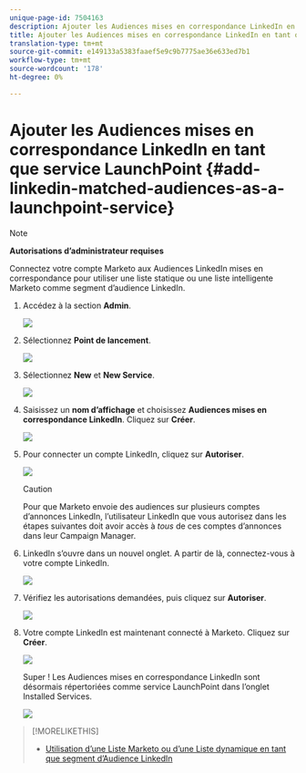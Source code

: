 ```yaml
---
unique-page-id: 7504163
description: Ajouter les Audiences mises en correspondance LinkedIn en tant que service LaunchPoint - Marketo Docs - Documentation du produit
title: Ajouter les Audiences mises en correspondance LinkedIn en tant que service LaunchPoint
translation-type: tm+mt
source-git-commit: e149133a5383faaef5e9c9b7775ae36e633ed7b1
workflow-type: tm+mt
source-wordcount: '178'
ht-degree: 0%

---
```



# Ajouter les Audiences mises en correspondance LinkedIn en tant que service LaunchPoint {#add-linkedin-matched-audiences-as-a-launchpoint-service}

>[!NOTE]
>
>**Autorisations d’administrateur requises**

Connectez votre compte Marketo aux Audiences LinkedIn mises en correspondance pour utiliser une liste statique ou une liste intelligente Marketo comme segment d’audience LinkedIn.

1. Accédez à la section **Admin**.

   ![](assets/admin.png)

1. Sélectionnez **Point de lancement**.

   ![](assets/image2014-12-5-14-3a35-3a27.png)

1. Sélectionnez **New** et **New Service**.

   ![](assets/image2014-12-5-14-3a37-3a33.png)

1. Saisissez un **nom d’affichage** et choisissez **Audiences mises en correspondance LinkedIn**. Cliquez sur **Créer**.

   ![](assets/image2018-2-23-14-3a25-3a39.png)

1. Pour connecter un compte LinkedIn, cliquez sur **Autoriser**.

   ![](assets/authorizeaccount.png)

   >[!CAUTION]
   >
   >Pour que Marketo envoie des audiences sur plusieurs comptes d’annonces LinkedIn, l’utilisateur LinkedIn que vous autorisez dans les étapes suivantes doit avoir accès à *tous* de ces comptes d’annonces dans leur Campaign Manager.

1. LinkedIn s’ouvre dans un nouvel onglet. A partir de là, connectez-vous à votre compte LinkedIn.

   ![](assets/image2018-2-23-14-3a32-3a20.png)

1. Vérifiez les autorisations demandées, puis cliquez sur **Autoriser**.

   ![](assets/li-permissions.png)

1. Votre compte LinkedIn est maintenant connecté à Marketo. Cliquez sur **Créer**.

   ![](assets/image2018-2-23-14-3a35-3a55.png)

   Super ! Les Audiences mises en correspondance LinkedIn sont désormais répertoriées comme service LaunchPoint dans l’onglet Installed Services.

   ![](assets/bartholomew2.png)

>[!MORELIKETHIS]
>
>* [Utilisation d’une Liste Marketo ou d’une Liste dynamique en tant que segment d’Audience LinkedIn](../../../product-docs/demand-generation/social/social-functions/use-a-marketo-list-or-smart-list-as-a-linkedin-audience-segment.md)

>



